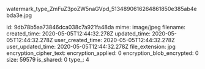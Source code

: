 watermark_type_ZmFuZ3poZW5naGVpd_5134890616264861850e385ab4ebda3e.jpg

id: 9db78b5aa73846dca038c7a921fa48da
mime: image/jpeg
filename: 
created_time: 2020-05-05T12:44:32.278Z
updated_time: 2020-05-05T12:44:32.278Z
user_created_time: 2020-05-05T12:44:32.278Z
user_updated_time: 2020-05-05T12:44:32.278Z
file_extension: jpg
encryption_cipher_text: 
encryption_applied: 0
encryption_blob_encrypted: 0
size: 59579
is_shared: 0
type_: 4